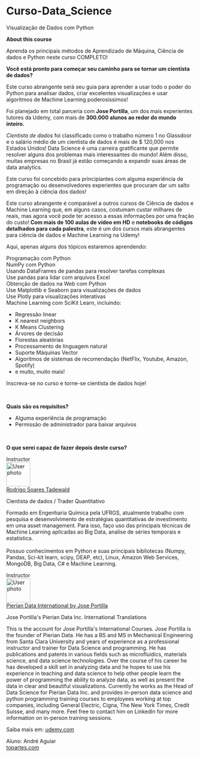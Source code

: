 # Curso-Data_Science
 Visualização de Dados com Python

<b>About this course</b><br />
<p>Aprenda os principais métodos de Aprendizado de Máquina, Ciência de dados e Python neste curso COMPLETO!</p>

<div class="course-overview--wide--37Lev course-overview--description--2m1iq" data-purpose="course-description"><div data-purpose="safely-set-inner-html:trusted-html:content"><p><strong>Você está pronto para começar seu caminho para se tornar um cientista de dados?</strong></p>

<p>Este curso abrangente será seu guia para aprender a usar todo o&nbsp;poder do Python para analisar dados, criar excelentes visualizações&nbsp;e usar algoritmos de Machine Learning poderosíssimos!&nbsp;</p>









<p>Foi planejado em total parceria com <strong>Jose&nbsp;Portilla</strong>, um dos mais experientes tutores da Udemy, com mais de <strong>300.000 alunos ao redor do mundo inteiro.&nbsp;</strong><br></p>











<p><em>Cientista de dados</em>&nbsp;foi classificado como o trabalho número 1&nbsp;no Glassdoor e o salário médio de um cientista de dados é mais de $ 120,000 nos Estados Unidos! Data Science é uma carreira gratificante que permite resolver alguns dos problemas mais interessantes do mundo! Além disso, muitas empresas no Brasil já estão começando a expandir suas áreas de data analytics.&nbsp;</p>











<p>Este curso foi concebido para principiantes com alguma experiência de programação ou desenvolvedores experientes que procuram dar um salto em direção à&nbsp;ciência dos dados!</p>











<p>Este curso abrangente é comparável a outros cursos&nbsp;de Ciência de dados e Machine Learning&nbsp;que, em alguns casos,&nbsp;costumam&nbsp;custar milhares de reais, mas agora você pode ter acesso a essas&nbsp;informações&nbsp;por&nbsp;uma fração do custo!<strong> Com mais de 100 aulas de vídeo em HD</strong> e <strong>notebooks de códigos detalhados para cada palestra</strong>, este é um dos cursos mais abrangentes para ciência de dados e Machine Learning na Udemy!</p>











<p>Aqui, apenas alguns dos tópicos estaremos aprendendo:</p>











<p>Programação com Python<br>NumPy com Python<br>Usando DataFrames de pandas para resolver tarefas complexas<br>Use pandas para lidar com arquivos Excel<br>Obtenção de dados&nbsp;na Web com Python<br>Use Matplotlib e Seaborn para visualizações de dados<br>Use Plotly para visualizações interativas<br>Machine Learning&nbsp;com SciKit Learn, incluindo:</p>







<ul><li>Regressão linear</li><li>K nearest neighbors</li><li>K Means Clustering</li><li>Árvores de decisão</li><li>Florestas aleatórias</li><li>Processamento de linguagem natural</li><li>Suporte Máquinas Vector</li><li>Algoritmos de sistemas de recomendação (NetFlix, Youtube, Amazon, Spotify)</li><li>e muito, muito mais!</li></ul>









<p>Inscreva-se no curso e torne-se cientista de dados hoje!</p>









<p><br></p>













<p><strong>Quais são os requisitos?</strong></p>











<ul><li>Alguma experiência de programação</li><li>Permissão de administrador para baixar arquivos</li></ul>









<p><br></p>









<p><strong>O que serei capaz de fazer depois deste curso?</strong><br></p>











<div class="course-overview--grid-row--1nKqQ"><div>Instructor</div><div class="course-overview--wide--37Lev"><div class="instructor-profile--header-row--n0Prm"><img alt="User photo" aria-label="User photo" class="user-avatar user-avatar--image" data-purpose="user-avatar" height="64" width="64" src="https://img-a.udemycdn.com/user/200_H/17171300_4010.jpg"><div class="instructor-profile--title-wrapper--2V1u6"><div class="instructor-profile--title--1rlDt"><a href="/user/de39561d-d7ea-448e-aae8-eb1d8181c7e0/" data-purpose="instructor-url">Rodrigo Soares Tadewald</a></div><p>Cientista de dados / Trader Quantitativo</p></div></div><div class="instructor-profile--social-links-row--14uvr"><a href="https://www.facebook.com/rodrigo.tadewald" class="instructor-profile--social-profile-btn--fs2ve" target="_blank" rel="noopener noreferrer nofollow"><span aria-label="Facebook" class="udi udi-facebook"></span></a><a href="https://linkedin.com/in/rodrigo-soares-tadewald-650605125/" class="instructor-profile--social-profile-btn--fs2ve" target="_blank" rel="noopener noreferrer nofollow"><span aria-label="LinkedIn" class="udi udi-linkedin"></span></a><a href="https://www.instagram.com/rodrigotadewald/" class="instructor-profile--social-profile-btn--fs2ve" target="_blank" rel="noopener noreferrer nofollow"><span aria-label="Personal website" class="udi udi-globe"></span></a></div><div class="instructor-profile--description--vCsKv"><div data-purpose="safely-set-inner-html:trusted-html:content"><p>Formado em Engenharia Química pela UFRGS, atualmente trabalho com pesquisa e desenvolvimento de estratégias quantitativas de investimento em uma asset management. Para isso, faço uso das principais técnicas de Machine Learning aplicadas ao Big Data, analise de séries temporais e estatística.<br><br>Possuo conhecimentos em Python e suas principais bibliotecas (Numpy, Pandas, Sci-kit learn, scipy, DEAP, etc), Linux, Amazon Web Services, MongoDB, Big Data, C# e Machine Learning.</p></div></div></div></div>
 <div class="course-overview--grid-row--1nKqQ"><div>Instructor</div><div class="course-overview--wide--37Lev"><div class="instructor-profile--header-row--n0Prm"><img alt="User photo" aria-label="User photo" class="user-avatar user-avatar--image" data-purpose="user-avatar" height="64" width="64" src="https://img-a.udemycdn.com/user/200_H/38701326_414a.jpg"><div class="instructor-profile--title-wrapper--2V1u6"><div class="instructor-profile--title--1rlDt"><a href="/user/pierian-data-international/" data-purpose="instructor-url">Pierian Data International by Jose Portilla</a></div><p>Jose Portilla's Pierian Data Inc. International Translations</p></div></div><div class="instructor-profile--social-links-row--14uvr"><a href="https://linkedin.com/jmportilla" class="instructor-profile--social-profile-btn--fs2ve" target="_blank" rel="noopener noreferrer nofollow"><span aria-label="LinkedIn" class="udi udi-linkedin"></span></a><a href="https://www.pieriandata.com" class="instructor-profile--social-profile-btn--fs2ve" target="_blank" rel="noopener noreferrer nofollow"><span aria-label="Personal website" class="udi udi-globe"></span></a></div><div class="instructor-profile--description--vCsKv"><div data-purpose="safely-set-inner-html:trusted-html:content"><p>This is the account for Jose Portilla's International Courses. Jose Portilla is the founder of Pierian Data.&nbsp;He has a BS and MS in Mechanical Engineering from Santa Clara University and&nbsp;years of&nbsp;experience as a professional instructor and trainer for Data Science and programming. He has publications and patents in various fields such as microfluidics,&nbsp;materials science, and data science technologies. Over the course of his career he has developed a skill set in analyzing data and he hopes to use his experience in teaching and data science to help other people learn the power of programming the&nbsp;ability to analyze data, as well as present the data in clear and beautiful visualizations. Currently he works as the Head of Data Science for Pierian Data Inc.&nbsp;and provides in-person data science and python programming training courses to employees working at top companies, including General Electric, Cigna, The New York Times, Credit Suisse, and many more.&nbsp;Feel free to contact him on LinkedIn for more information on in-person training sessions.</p></div></div></div></div>


Saiba mais em: [udemy.com](https://www.udemy.com/share/101WF0BUUfdFpRRng=/)
 
 Aluno: André Aguiar<br />
[topartes.com](http://topartes.com)
